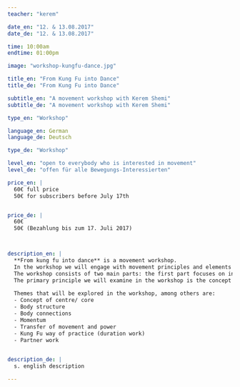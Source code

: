 ```yaml
---
teacher: "kerem"

date_en: "12. & 13.08.2017"
date_de: "12. & 13.08.2017"

time: 10:00am
endtime: 01:00pm

image: "workshop-kungfu-dance.jpg"

title_en: "From Kung Fu into Dance"
title_de: "From Kung Fu into Dance"

subtitle_en: "A movement workshop with Kerem Shemi"
subtitle_de: "A movement workshop with Kerem Shemi"

type_en: "Workshop"

language_en: German
language_de: Deutsch

type_de: "Workshop"

level_en: "open to everybody who is interested in movement"
level_de: "offen für alle Bewegungs-Interessierten"

price_en: |
  60€ full price    
  50€ for subscribers before July 17th  


price_de: |
  60€     
  50€ (Bezahlung bis zum 17. Juli 2017)



description_en: |  
  **From kung fu into dance** is a movement workshop.  
  In the workshop we will engage with movement principles and elements drawn from internal Chinese martial arts. These principles will be our tools for deepening our kinaesthetic body understanding, increasing movement possibilities and learning how this knowledge can lead us into creative movement and dance.  
  The workshop consists of two main parts: the first part focuses on instructed movements and exercises inspired by martial arts. The second part is taking these principles into guided improvisation, providing a platform for individual research and exploration.  
  The primary principle we will examine in the workshop is the concept of body centre. Through experiencing the relations between our core to other body parts, we will ignite our existing connections within the body and explore how we can use it to transfer movement and power in the body and into space.  
  
  Themes that will be explored in the workshop, among others are:
  -	Concept of centre/ core  
  -	Body structure  
  -	Body connections  
  -	Momentum  
  -	Transfer of movement and power  
  -	Kung Fu way of practice (duration work)  
  -	Partner work

  
description_de: |
  s. english description  

---
```



